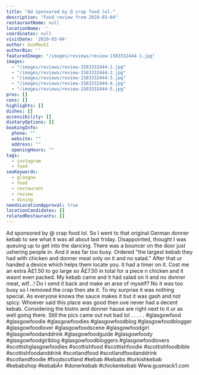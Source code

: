 ```yaml
---
title: "Ad sponsored by @ crap food lol."
description: "Food review from 2020-03-04"
restaurantName: null
locationName: ''
coordinates: null
visitDate: '2020-03-04'
author: GusMack1
authorBio: ''
featuredImage: "/images/reviews/review-1583332444-1.jpg"
images:
  - "/images/reviews/review-1583332444-1.jpg"
  - "/images/reviews/review-1583332444-2.jpg"
  - "/images/reviews/review-1583332444-3.jpg"
  - "/images/reviews/review-1583332444-4.jpg"
  - "/images/reviews/review-1583332444-5.jpg"
pros: []
cons: []
highlights: []
dishes: []
accessibility: []
dietaryOptions: []
bookingInfo:
  phone: ""
  website: ""
  address: ""
  openingHours: ""
tags:
  - instagram
  - food
seoKeywords:
  - glasgow
  - food
  - restaurant
  - review
  - dining
needsLocationApproval: true
locationCandidates: []
relatedRestaurants: []
---
```


Ad sponsored by @ crap food lol. So I went to that original German donner kebab to see what it was all about last friday. Disappointed, thought I was queuing up to get into the dancing. There was a bouncer on the door just ushering people in. And it was far too busy. Ordered "the largest kebab they had with chicken and donner meat only on it and no salad." After that ur handed a device which helps them locate you. It had a timer on it. Cost me an extra Â£1.50 to go large so Â£7.50 in total for a piece n chicken and it wasnt even packed. My kebab came and it had salad on it and no donner meat, wtf...! Do I send it back and make an arse of myself? No it was too busy so I removed the crap then ate it. To my surprise it was nothing special. As everyone knows the sauce makes it but it was gash and not spicy. Whoever said this place was good then uve never had a decent kebab. Considering the bistro and donner hause are right next to it ur as well going there. Still the pics came out not bad lol
.
.
.
.
.
#glasgowfood #glasgowfoodie #glasgowfoodies #glasgowfoodblog #glasgowfoodblogger #glasgowfoodlover #glasgowfoodscene #glasgowfoodgirl #glasgowfoodanddrink #glasgowfoodguide #glasgowfoody #glasgowfoodgirlblog #glasgowfoodbloggers #glasgowfoodlovers #scottishglasgowfoodies #scottishfood #scottishfoodie #scottishfoodbible #scottishfoodanddrink #scotlandfood #scotlandfoodanddrink #scotlandfoodie #foodscotland #kebab #kebabs #turkishkebab #kebabshop #kebabÄ± #donerkebab #chickenkebab
Www.gusmack1.com